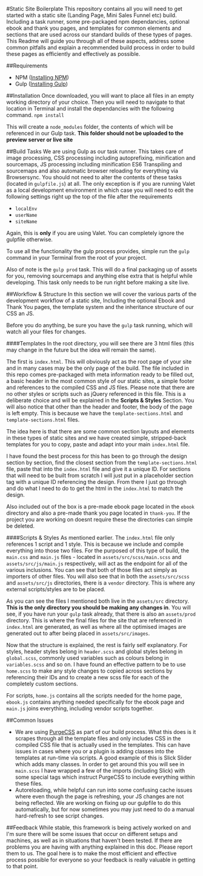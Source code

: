 #Static Site Boilerplate
This repository contains all you will need to get started with a static site (Landing Page, Mini Sales Funnel etc) build. Including a task runner, some pre-packaged npm dependancies, optional ebook and thank you pages, and templates for common elements and sections that are used across our standard builds of these types of pages. This Readme will guide you through all of these aspects, address some common pitfalls and explain a recommended build process in order to build these pages as efficiently and effectively as possible.

##Requirements
  * NPM ([Installing NPM](https://www.npmjs.com/get-npm))
  * Gulp ([Installing Gulp](https://gulpjs.com/docs/en/getting-started/quick-start))

##Installation
Once downloaded, you will want to place all files in an empty working directory of your choice. Then you will need to navigate to that location in Terminal and install the dependancies with the following command.
`npm install`

This will create a `node_modules` folder, the contents of which will be referenced in our Gulp task.
**This folder should not be uploaded to the preview server or live site**

##Build Tasks
We are using Gulp as our task runner. This takes care of image processing, CSS processing including autoprefixing, minification and sourcemaps, JS processing including minification ES6 Transpiling and sourcemaps and also automatic browser reloading for everything via Browsersync. You should not need to alter the contents of these tasks (located in `gulpfile.js`) at all. The only exception is if you are running Valet as a local development environment in which case you will need to edit the following settings right up the top of the file after the requirements

  * `localEnv`
  * `userName`
  * `siteName`

Again, this is **only** if you are using Valet. You can completely ignore the gulpfile otherwise. 

To use all the functionality the gulp process provides, simple run the `gulp` command in your Terminal from the root of your project.

Also of note is the `gulp prod` task. This will do a final packaging up of assets for you, removing sourcemaps and anything else extra that is helpful while developing. This task only needs to be run right before making a site live.

##Workflow &amp; Structure
In this section we will cover the various parts of the development workflow of a static site, Including the optional Ebook and Thank You pages, the template system and the inheritance structure of our CSS an JS.

Before you do anything, be sure you have the `gulp` task running, which will watch all your files for changes.

####Templates
In the root directory, you will see there are 3 html files (this may change in the future but the idea will remain the same).

The first is `index.html`. This will obviously act as the root page of your site and in many cases may be the only page of the build. The file included in this repo comes pre-packaged with meta information ready to be filled out, a basic header in the most common style of our static sites, a simple footer and references to the compiled CSS and JS files. Please note that there are no other styles or scripts such as jQuery referenced in this file. This is a deliberate choice and will be explained in the **Scripts &amp; Styles** Section. You will also notice that other than the header and footer, the body of the page is left empty. This is because we have the `template-sections.html` and `template-sections.html` files.

The idea here is that there are some common section layouts and elements in these types of static sites and we have created simple, stripped-back templates for you to copy, paste and adapt into your main `index.html` file.

I have found the best process for this has been to go through the design section by section, find the closest section from the `template-sections.html` file, paste that into the `index.html` file and give it a unique ID. For sections that will need to be built from scratch I will just put in a placeholder section tag with a unique ID referencing the design. From there I just go through and do what I need to do to get the html in the `index.html` to match the design.

Also included out of the box is a pre-made ebook page located in the `ebook` directory and also a pre-made thank you page located in `thank-you`. If the project you are working on doesnt require these the directories can simple be deleted.

####Scripts &amp; Styles
As mentioned earlier. The `index.html` file only references 1 script and 1 style. This is because we include and compile everything into those two files. For the purposed of this type of build, the `main.css` and `main.js` files - located in `assets/src/scss/main.scss` and `assets/src/js/main.js` respectively, will act as the endpoint for all of the various inclusions. You can see that both of those files act simply as importers of other files. You will also see that in both the `assets/src/scss` and `assets/src/js` directories, there is a `vendor` directory. This is where any external scripts/styles are to be placed.

As you can see the files I mentioned both live in the `assets/src` directory. **This is the only directory you should be making any changes in**. You will see, if you have run your `gulp` task already, that there is also an `assets/prod` directory. This is where the final files for the site that are referenced in `index.html` are generated, as well as where all the optimised images are generated out to after being placed in `assets/src/images`.

Now that the structure is explained, the rest is fairly self explanatory. For styles, header styles belong in `header.scss` and global styles belong in `global.scss`, commonly used variables such as colours belong in `variables.scss` and so on. I have found an effective pattern to be to use `home.scss` to make any style changes to copied across sections by referencing their IDs and to create a new scss file for each of the completely custom sections.

For scripts, `home.js` contains all the scripts needed for the home page, `ebook.js` contains anything needed specifically for the ebook page and `main.js` joins everything, including vendor scripts together.

##Common Issues
  * We are using [PurgeCSS](https://www.purgecss.com/) as part of our build process. What this does is it scrapes through all the template files and only includes CSS in the compiled CSS file that is actually used in the templates. This can have issues in cases where you or a plugin is adding classes into the templates at run-time via scripts. A good example of this is Slick Slider which adds many classes. In order to get around this you will see in `main.scss` I have wrapped a few of the imports (including Slick) with some special tags which instruct PurgeCSS to include everything within these files.
  * Autoreloading, while helpful can run into some confusing cache issues where even though the page is refreshing, your JS changes are not being reflected. We are working on fixing up our gulpfile to do this automatically, but for now sometimes you may just need to do a manual hard-refresh to see script changes.

##Feedback
While stable, this framework is being actively worked on and I'm sure there will be some issues that occur on different setups and machines, as well as in situations that haven't been tested. If there are problems you are having with anything explained in this doc. Please report them to us. The goal here is to make the most efficient and effective process possible for everyone so your feedback is really valuable in getting to that point.